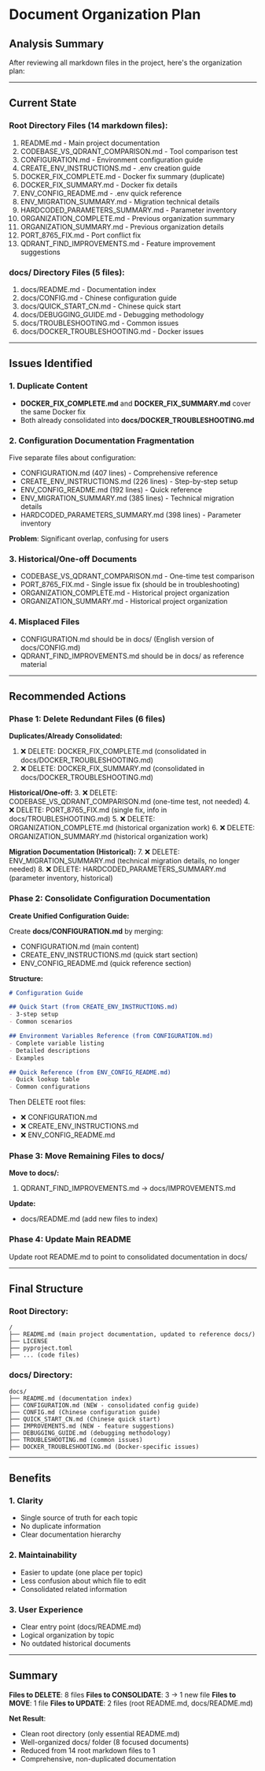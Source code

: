 # Document Organization Plan

## Analysis Summary

After reviewing all markdown files in the project, here's the organization plan:

---

## Current State

### Root Directory Files (14 markdown files):
1. README.md - Main project documentation
2. CODEBASE_VS_QDRANT_COMPARISON.md - Tool comparison test
3. CONFIGURATION.md - Environment configuration guide
4. CREATE_ENV_INSTRUCTIONS.md - .env creation guide
5. DOCKER_FIX_COMPLETE.md - Docker fix summary (duplicate)
6. DOCKER_FIX_SUMMARY.md - Docker fix details
7. ENV_CONFIG_README.md - .env quick reference
8. ENV_MIGRATION_SUMMARY.md - Migration technical details
9. HARDCODED_PARAMETERS_SUMMARY.md - Parameter inventory
10. ORGANIZATION_COMPLETE.md - Previous organization summary
11. ORGANIZATION_SUMMARY.md - Previous organization details
12. PORT_8765_FIX.md - Port conflict fix
13. QDRANT_FIND_IMPROVEMENTS.md - Feature improvement suggestions

### docs/ Directory Files (5 files):
1. docs/README.md - Documentation index
2. docs/CONFIG.md - Chinese configuration guide
3. docs/QUICK_START_CN.md - Chinese quick start
4. docs/DEBUGGING_GUIDE.md - Debugging methodology
5. docs/TROUBLESHOOTING.md - Common issues
6. docs/DOCKER_TROUBLESHOOTING.md - Docker issues

---

## Issues Identified

### 1. Duplicate Content
- **DOCKER_FIX_COMPLETE.md** and **DOCKER_FIX_SUMMARY.md** cover the same Docker fix
- Both already consolidated into **docs/DOCKER_TROUBLESHOOTING.md**

### 2. Configuration Documentation Fragmentation
Five separate files about configuration:
- CONFIGURATION.md (407 lines) - Comprehensive reference
- CREATE_ENV_INSTRUCTIONS.md (226 lines) - Step-by-step setup
- ENV_CONFIG_README.md (192 lines) - Quick reference
- ENV_MIGRATION_SUMMARY.md (385 lines) - Technical migration details
- HARDCODED_PARAMETERS_SUMMARY.md (398 lines) - Parameter inventory

**Problem**: Significant overlap, confusing for users

### 3. Historical/One-off Documents
- CODEBASE_VS_QDRANT_COMPARISON.md - One-time test comparison
- PORT_8765_FIX.md - Single issue fix (should be in troubleshooting)
- ORGANIZATION_COMPLETE.md - Historical project organization
- ORGANIZATION_SUMMARY.md - Historical project organization

### 4. Misplaced Files
- CONFIGURATION.md should be in docs/ (English version of docs/CONFIG.md)
- QDRANT_FIND_IMPROVEMENTS.md should be in docs/ as reference material

---

## Recommended Actions

### Phase 1: Delete Redundant Files (6 files)

**Duplicates/Already Consolidated:**
1. ❌ DELETE: DOCKER_FIX_COMPLETE.md (consolidated in docs/DOCKER_TROUBLESHOOTING.md)
2. ❌ DELETE: DOCKER_FIX_SUMMARY.md (consolidated in docs/DOCKER_TROUBLESHOOTING.md)

**Historical/One-off:**
3. ❌ DELETE: CODEBASE_VS_QDRANT_COMPARISON.md (one-time test, not needed)
4. ❌ DELETE: PORT_8765_FIX.md (single fix, info in docs/TROUBLESHOOTING.md)
5. ❌ DELETE: ORGANIZATION_COMPLETE.md (historical organization work)
6. ❌ DELETE: ORGANIZATION_SUMMARY.md (historical organization work)

**Migration Documentation (Historical):**
7. ❌ DELETE: ENV_MIGRATION_SUMMARY.md (technical migration details, no longer needed)
8. ❌ DELETE: HARDCODED_PARAMETERS_SUMMARY.md (parameter inventory, historical)

### Phase 2: Consolidate Configuration Documentation

**Create Unified Configuration Guide:**

Create **docs/CONFIGURATION.md** by merging:
- CONFIGURATION.md (main content)
- CREATE_ENV_INSTRUCTIONS.md (quick start section)
- ENV_CONFIG_README.md (quick reference section)

**Structure:**
```markdown
# Configuration Guide

## Quick Start (from CREATE_ENV_INSTRUCTIONS.md)
- 3-step setup
- Common scenarios

## Environment Variables Reference (from CONFIGURATION.md)
- Complete variable listing
- Detailed descriptions
- Examples

## Quick Reference (from ENV_CONFIG_README.md)
- Quick lookup table
- Common configurations
```

Then DELETE root files:
- ❌ CONFIGURATION.md
- ❌ CREATE_ENV_INSTRUCTIONS.md
- ❌ ENV_CONFIG_README.md

### Phase 3: Move Remaining Files to docs/

**Move to docs/:**
1. QDRANT_FIND_IMPROVEMENTS.md → docs/IMPROVEMENTS.md

**Update:**
- docs/README.md (add new files to index)

### Phase 4: Update Main README

Update root README.md to point to consolidated documentation in docs/

---

## Final Structure

### Root Directory:
```
/
├── README.md (main project documentation, updated to reference docs/)
├── LICENSE
├── pyproject.toml
├── ... (code files)
```

### docs/ Directory:
```
docs/
├── README.md (documentation index)
├── CONFIGURATION.md (NEW - consolidated config guide)
├── CONFIG.md (Chinese configuration guide)
├── QUICK_START_CN.md (Chinese quick start)
├── IMPROVEMENTS.md (NEW - feature suggestions)
├── DEBUGGING_GUIDE.md (debugging methodology)
├── TROUBLESHOOTING.md (common issues)
├── DOCKER_TROUBLESHOOTING.md (Docker-specific issues)
```

---

## Benefits

### 1. Clarity
- Single source of truth for each topic
- No duplicate information
- Clear documentation hierarchy

### 2. Maintainability
- Easier to update (one place per topic)
- Less confusion about which file to edit
- Consolidated related information

### 3. User Experience
- Clear entry point (docs/README.md)
- Logical organization by topic
- No outdated historical documents

---

## Summary

**Files to DELETE**: 8 files
**Files to CONSOLIDATE**: 3 → 1 new file
**Files to MOVE**: 1 file
**Files to UPDATE**: 2 files (root README.md, docs/README.md)

**Net Result**: 
- Clean root directory (only essential README.md)
- Well-organized docs/ folder (8 focused documents)
- Reduced from 14 root markdown files to 1
- Comprehensive, non-duplicated documentation